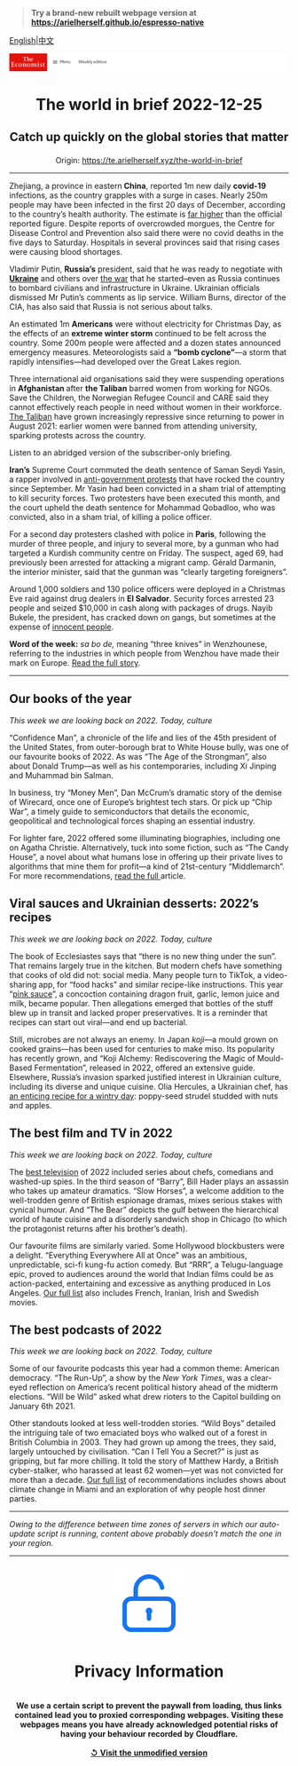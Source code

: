 > **Try a brand-new rebuilt webpage version at https://arielherself.github.io/espresso-native**

[English](https://github.com/arielherself/espresso/blob/main/README.md)|[中文](https://github-com.translate.goog/arielherself/espresso/blob/main/README.md?_x_tr_sl=en&_x_tr_tl=zh-CN&_x_tr_hl=zh-CN&_x_tr_pto=wapp)



![The Economist](menubar.png)

# <p align="center">The world in brief 2022-12-25</p>

## <p align="center">Catch up quickly on the global stories that matter</p>

<p align="center">Origin: <a href="https://te.arielherself.xyz/the-world-in-brief">https://te.arielherself.xyz/the-world-in-brief</a><hr>

Zhejiang, a province in eastern<strong> China</strong>, reported 1m new daily <strong>covid-19</strong> infections, as the country grapples with a surge in cases. Nearly 250m people may have been infected in the first 20 days of December, according to the country’s health authority. The estimate is [far higher](https://te.arielherself.xyz/china/2022/12/15/our-model-shows-that-chinas-covid-death-toll-could-be-massive) than the official reported figure. Despite reports of overcrowded morgues, the Centre for Disease Control and Prevention also said there were no covid deaths in the five days to Saturday. Hospitals in several provinces said that rising cases were causing blood shortages.

Vladimir Putin, <strong>Russia’s</strong> president, said that he was ready to negotiate with [<strong>Ukraine</strong>](https://te.arielherself.xyz/leaders/2022/12/20/our-country-of-the-year-for-2022-can-only-be-ukraine) and others over [the war](https://te.arielherself.xyz/europe/2022/12/20/a-ukrainian-city-celebrates-despite-the-cold-and-the-russians) that he started–even as Russia continues to bombard civilians and infrastructure in Ukraine. Ukrainian officials dismissed Mr Putin’s comments as lip service. William Burns, director of the CIA, has also said that Russia is not serious about talks.

An estimated 1m <strong>Americans</strong> were without electricity for Christmas Day, as the effects of an <strong>extreme winter storm</strong> continued to be felt across the country. Some 200m people were affected and a dozen states announced emergency measures. Meteorologists said a <strong>“bomb cyclone”⁠</strong>—a storm that rapidly intensifies—⁠⁠had developed over the Great Lakes region.

Three international aid organisations said they were suspending operations in <strong>Afghanistan </strong>after <strong>the Taliban</strong> barred women from working for NGOs. Save the Children, the Norwegian Refugee Council and CARE said they cannot effectively reach people in need without women in their workforce. [The Taliban](https://te.arielherself.xyz/graphic-detail/2022/12/05/life-under-the-taliban-has-hit-rock-bottom) have grown increasingly repressive since returning to power in August 2021: earlier women were banned from attending university, sparking protests across the country.

Listen to an abridged version of the subscriber-only briefing.

<strong>Iran’s</strong> Supreme Court commuted the death sentence of Saman Seydi Yasin, a rapper involved in [anti-government protests](https://te.arielherself.xyz/middle-east-and-africa/2022/12/04/irans-rattled-government-may-be-backing-down) that have rocked the country since September. Mr Yasin had been convicted in a sham trial of attempting to kill security forces. Two protesters have been executed this month, and the court upheld the death sentence for Mohammad Qobadloo, who was convicted, also in a sham trial, of killing a police officer.

For a second day protesters clashed with police in <strong>Paris</strong>, following the murder of three people, and injury to several more, by a gunman who had targeted a Kurdish community centre on Friday. The suspect, aged 69, had previously been arrested for attacking a migrant camp. Gérald Darmanin, the interior minister, said that the gunman was “clearly targeting foreigners”.

Around 1,000 soldiers and 130 police officers were deployed in a Christmas Eve raid against drug dealers in <strong>El Salvador</strong>. Security forces arrested 23 people and seized $10,000 in cash along with packages of drugs. Nayib Bukele, the president, has cracked down on gangs, but sometimes at the expense of [innocent people](https://te.arielherself.xyz/the-americas/2022/04/30/el-salvadors-president-has-locked-up-19000-people-in-a-month).

<strong>Word of the week:</strong> <em>sa bo de, </em>meaning “three knives” in Wenzhounese, referring to the industries in which people from Wenzhou have made their mark on Europe. [Read the full story](https://te.arielherself.xyz/christmas-specials/2022/12/20/emigrants-from-a-small-corner-of-china-are-making-an-outsize-mark-abroad).

----------

## Our books of the year

<em>This week we are looking back on 2022. Today, culture</em>

“Confidence Man”, a chronicle of the life and lies of the 45th president of the United States, from outer-borough brat to White House bully, was one of our favourite books of 2022. As was “The Age of the Strongman”, also about Donald Trump—as well as his contemporaries, including Xi Jinping and Muhammad bin Salman. 

In business, try “Money Men”, Dan McCrum’s dramatic story of the demise of Wirecard, once one of Europe’s brightest tech stars. Or pick up “Chip War”, a timely guide to semiconductors that details the economic, geopolitical and technological forces shaping an essential industry. 

For lighter fare, 2022 offered some illuminating biographies, including one on Agatha Christie. Alternatively, tuck into some fiction, such as “The Candy House”, a novel about what humans lose in offering up their private lives to algorithms that mine them for profit—a kind of 21st-century “Middlemarch”. For more recommendations, [read the full ](https://te.arielherself.xyz/culture/2022/12/06/these-are-the-economists-best-books-of-2022)article.

## Viral sauces and Ukrainian desserts: 2022’s recipes

<em>This week we are looking back on 2022. Today, culture</em>

The book of Ecclesiastes says that “there is no new thing under the sun”. That remains largely true in the kitchen. But modern chefs have something that cooks of old did not: social media. Many people turn to TikTok, a video-sharing app, for “food hacks” and similar recipe-like instructions. This year “[pink sauce](https://te.arielherself.xyz/united-states/2022/08/25/pink-sauce-and-the-fashion-for-homemade-food-in-america)”, a concoction containing dragon fruit, garlic, lemon juice and milk, became popular. Then allegations emerged that bottles of the stuff blew up in transit and lacked proper preservatives. It is a reminder that recipes can start out viral—and end up bacterial.

Still, microbes are not always an enemy. In Japan <em>koji—</em>a mould grown on cooked grains—has been used for centuries to make miso. Its popularity has recently grown, and “Koji Alchemy: Rediscovering the Magic of Mould-Based Fermentation”, released in 2022, offered an extensive guide. Elsewhere, Russia’s invasion sparked justified interest in Ukrainian culture, including its diverse and unique cuisine. Olia Hercules, a Ukrainian chef, has [an enticing recipe for a wintry day](https://te.arielherself.xyz/culture/2022/12/09/the-year-in-food-ten-recipes-for-2022): poppy-seed strudel studded with nuts and apples.

## The best film and TV in 2022

<em>This week we are looking back on 2022. Today, culture</em>

The [best television](https://te.arielherself.xyz/culture/2022/12/02/the-best-television-series-of-2022) of 2022 included series about chefs, comedians and washed-up spies. In the third season of “Barry”, Bill Hader plays an assassin who takes up amateur dramatics. “Slow Horses”, a welcome addition to the well-trodden genre of British espionage dramas, mixes serious stakes with cynical humour. And “The Bear” depicts the gulf between the hierarchical world of haute cuisine and a disorderly sandwich shop in Chicago (to which the protagonist returns after his brother’s death). 

Our favourite films are similarly varied. Some Hollywood blockbusters were a delight. “Everything Everywhere All at Once” was an ambitious, unpredictable, sci-fi kung-fu action comedy. But “RRR”, a Telugu-language epic, proved to audiences around the world that Indian films could be as action-packed, entertaining and excessive as anything produced in Los Angeles. [Our full list](https://te.arielherself.xyz/culture/2022/11/23/the-best-films-of-2022) also includes French, Iranian, Irish and Swedish movies.

## The best podcasts of 2022

<em>This week we are looking back on 2022. Today, culture</em>

Some of our favourite podcasts this year had a common theme: American democracy. “The Run-Up”, a show by the <em>New York Times</em>, was a clear-eyed reflection on America’s recent political history ahead of the midterm elections. “Will be Wild” asked what drew rioters to the Capitol building on January 6th 2021. 

Other standouts looked at less well-trodden stories. “Wild Boys” detailed the intriguing tale of two emaciated boys who walked out of a forest in British Columbia in 2003. They had grown up among the trees, they said, largely untouched by civilisation. “Can I Tell You a Secret?” is just as gripping, but far more chilling. It told the story of Matthew Hardy, a British cyber-stalker, who harassed at least 62 women—yet was not convicted for more than a decade. [Our full list](https://te.arielherself.xyz/culture/2022/11/25/the-best-podcasts-of-2022) of recommendations includes shows about climate change in Miami and an exploration of why people host dinner parties.

----------

*Owing to the difference between time zones of servers in which our auto-update script is running, content above probably doesn't match the one in your region.*

|<br><div align="center"><img src="unlock.png" /><h1>Privacy Information</h1></div></br>We use a certain script to prevent the paywall from loading, thus links contained lead you to proxied corresponding webpages. Visiting these webpages means you have already acknowledged potential risks of having your behaviour recorded by Cloudflare.<br><br>[&#x21BA; Visit the unmodified version](README.raw.md)<br><br>|
|-----|
